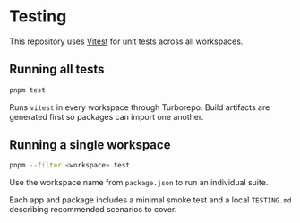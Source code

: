 # Testing

This repository uses [Vitest](https://vitest.dev/) for unit tests across all workspaces.

## Running all tests

```bash
pnpm test
```

Runs `vitest` in every workspace through Turborepo. Build artifacts are generated first so packages can import one another.

## Running a single workspace

```bash
pnpm --filter <workspace> test
```

Use the workspace name from `package.json` to run an individual suite.

Each app and package includes a minimal smoke test and a local `TESTING.md` describing recommended scenarios to cover.
